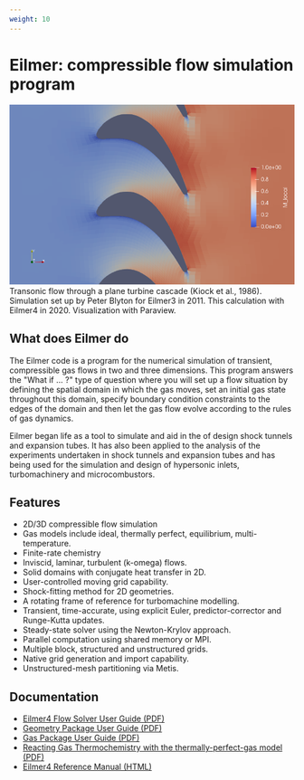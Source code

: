 ```yaml
---
weight: 10
---
```


# Eilmer: compressible flow simulation program

![](/images/kiock-mach-field.png)
Transonic flow through a plane turbine cascade (Kiock et al., 1986).
Simulation set up by Peter Blyton for Eilmer3 in 2011.
This calculation with Eilmer4 in 2020.
Visualization with Paraview.

## What does Eilmer do

The Eilmer code is a program for the numerical simulation of transient,
compressible gas flows in two and three dimensions.
This program answers the "What if ... ?" type of question
where you will set up a flow situation by
defining the spatial domain in which the gas moves,
set an initial gas state throughout this domain,
specify boundary condition constraints to the edges of the domain and
then let the gas flow evolve according to the rules of gas dynamics.

Eilmer began life as a tool to simulate and aid in the of design shock tunnels and expansion tubes.
It has also been applied to the analysis of the experiments undertaken
in shock tunnels and expansion tubes and has being used for the simulation and design of
hypersonic inlets, turbomachinery and microcombustors.

## Features

+ 2D/3D compressible flow simulation
+ Gas models include ideal, thermally perfect, equilibrium, multi-temperature.
+ Finite-rate chemistry
+ Inviscid, laminar, turbulent (k-omega) flows.
+ Solid domains with conjugate heat transfer in 2D.
+ User-controlled moving grid capability.
+ Shock-fitting method for 2D geometries.
+ A rotating frame of reference for turbomachine modelling.
+ Transient, time-accurate, using explicit Euler, predictor-corrector and Runge-Kutta updates.
+ Steady-state solver using the Newton-Krylov approach.
+ Parallel computation using shared memory or MPI.
+ Multiple block, structured and unstructured grids.
+ Native grid generation and import capability.
+ Unstructured-mesh partitioning via Metis.

## Documentation

- [Eilmer4 Flow Solver User Guide (PDF)](/pdfs/eilmer-user-guide.pdf)
- [Geometry Package User Guide (PDF)](/pdfs/geometry-user-guide.pdf)
- [Gas Package User Guide (PDF)](/pdfs/gas-user-guide.pdf)
- [Reacting Gas Thermochemistry with the thermally-perfect-gas model (PDF)](/pdfs/reacting-gas-guide.pdf)
- [Eilmer4 Reference Manual (HTML)](/html/eilmer-reference-manual.html)


